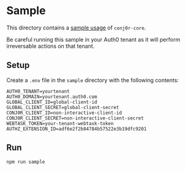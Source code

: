 # Sample

This directory contains a [sample usage](index.js) of `conj0r-core`.

Be careful running this sample in your Auth0 tenant as it will perform irreversable actions on that tenant.

## Setup

Create a `.env` file in the `sample` directory with the following contents:

```
AUTH0_TENANT=yourtenant
AUTH0_DOMAIN=yourtenant.auth0.com
GLOBAL_CLIENT_ID=global-client-id
GLOBAL_CLIENT_SECRET=global-client-secret
CONJ0R_CLIENT_ID=non-interactive-client-id
CONJ0R_CLIENT_SECRET=non-interactive-client-secret
WEBTASK_TOKEN=your-tenant-webtask-token
AUTHZ_EXTENSION_ID=adf6e2f2b84784b57522e3b19dfc9201
```

## Run

`npm run sample`